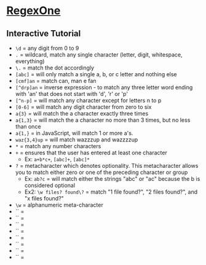 # [RegexOne][0]

## Interactive Tutorial

- `\d` = any digit from 0 to 9
- `.` = wildcard, match any single character (letter, digit, whitespace, everything)
- `\.` = match the dot accordingly
- `[abc]` = will only match a single a, b, or c letter and nothing else
- `[cmf]an` = match can, man e fan
- `[^drp]an` = inverse expression - to match any three letter word ending with 'an' that does not start with 'd', 'r' or 'p'
- `[^n-p]` = will match any character except for letters n to p
- `[0-6]` = will match any digit character from zero to six
- `a{3}` = will match the a character exactly three times
- `a{1,3}` = will match the a character no more than 3 times, but no less than once
- `a{1,}` = in JavaScript, will match 1 or more a's.
- `waz{3,4}up` = will match wazzzup and wazzzzup
- `*` = match any number characters
- `+` = ensures that the user has entered at least one character
  - Ex: `a+b*c+`, `[abc]+`, `[abc]*`
- `?` = metacharacter which denotes optionality. This metacharacter allows you to match either zero or one of the preceding character or group
  - Ex: `ab?c` = will match either the strings "abc" or "ac" because the b is considered optional
  - Ex2: `\w files? found\?` = match "1 file found?", "2 files found?", and "x files found?"
- `\w` = alphanumeric meta-character
- `` = 
- `` = 
- `` = 
- `` = 
- `` = 
- `` = 
- `` = 
- `` = 

 [0]: http://regexone.com/
